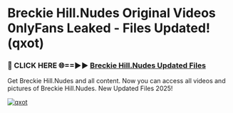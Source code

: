 # Breckie Hill.Nudes Original Videos 0nlyFans Leaked - Files Updated! (qxot)

<h3>🔴 CLICK HERE 🌐==►► <a href="https://tinyurl.com/yrmya6cz" rel="nofollow">Breckie Hill.Nudes Updated Files</a></h3>

Get Breckie Hill.Nudes and all content. Now you can access all videos and pictures of Breckie Hill.Nudes. New Updated Files 2025!

[![qxot](https://i.imgur.com/FMdXYCs.gif)](https://tinyurl.com/yrmya6cz)
